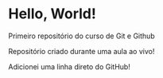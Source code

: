 # Hello, World!
 Primeiro repositório do curso de Git e Github

Repositório criado durante uma aula ao vivo!

Adicionei uma linha direto do GitHub!
